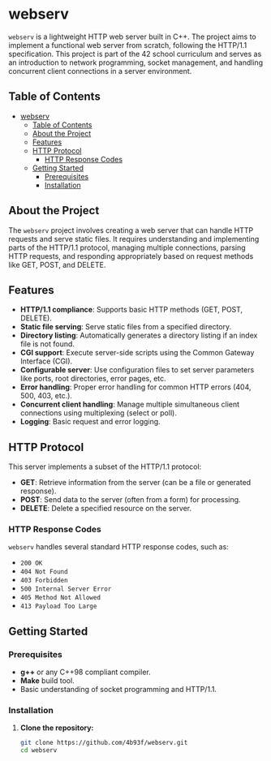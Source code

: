 # webserv

`webserv` is a lightweight HTTP web server built in C++. The project aims to implement a functional web server from scratch, following the HTTP/1.1 specification. This project is part of the 42 school curriculum and serves as an introduction to network programming, socket management, and handling concurrent client connections in a server environment.

## Table of Contents

- [webserv](#webserv)
	- [Table of Contents](#table-of-contents)
	- [About the Project](#about-the-project)
	- [Features](#features)
	- [HTTP Protocol](#http-protocol)
		- [HTTP Response Codes](#http-response-codes)
	- [Getting Started](#getting-started)
		- [Prerequisites](#prerequisites)
		- [Installation](#installation)

## About the Project

The `webserv` project involves creating a web server that can handle HTTP requests and serve static files. It requires understanding and implementing parts of the HTTP/1.1 protocol, managing multiple connections, parsing HTTP requests, and responding appropriately based on request methods like GET, POST, and DELETE.

## Features

- **HTTP/1.1 compliance**: Supports basic HTTP methods (GET, POST, DELETE).
- **Static file serving**: Serve static files from a specified directory.
- **Directory listing**: Automatically generates a directory listing if an index file is not found.
- **CGI support**: Execute server-side scripts using the Common Gateway Interface (CGI).
- **Configurable server**: Use configuration files to set server parameters like ports, root directories, error pages, etc.
- **Error handling**: Proper error handling for common HTTP errors (404, 500, 403, etc.).
- **Concurrent client handling**: Manage multiple simultaneous client connections using multiplexing (select or poll).
- **Logging**: Basic request and error logging.

## HTTP Protocol

This server implements a subset of the HTTP/1.1 protocol:

- **GET**: Retrieve information from the server (can be a file or generated response).
- **POST**: Send data to the server (often from a form) for processing.
- **DELETE**: Delete a specified resource on the server.

### HTTP Response Codes

`webserv` handles several standard HTTP response codes, such as:

- `200 OK`
- `404 Not Found`
- `403 Forbidden`
- `500 Internal Server Error`
- `405 Method Not Allowed`
- `413 Payload Too Large`

## Getting Started

### Prerequisites

- **g++** or any C++98 compliant compiler.
- **Make** build tool.
- Basic understanding of socket programming and HTTP/1.1.

### Installation

1. **Clone the repository:**

   ```bash
   git clone https://github.com/4b93f/webserv.git
   cd webserv
